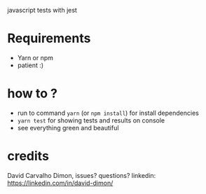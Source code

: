 javascript tests with jest

# Requirements

- Yarn or npm
- patient :)

# how to ?

- run to command `yarn` (or `npm install`) for install dependencies
- `yarn test` for showing tests and results on console
- see everything green and beautiful

# credits

David Carvalho Dimon, issues? questions? linkedin: https://linkedin.com/in/david-dimon/

